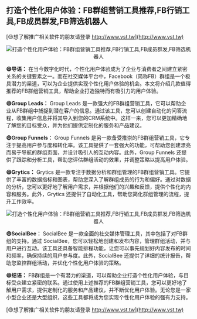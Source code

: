 ## **打造个性化用户体验：FB群组营销工具推荐,FB行销工具,FB成员群发,FB筛选机器人**

[😍想了解推广相关软件的朋友请登录 http://www.vst.tw](http://www.vst.tw)

 <center><img src="https://vst.tw/MP4/tuiguang/png/3.png" alt="打造个性化用户体验：FB群组营销工具推荐,FB行销工具,FB成员群发,FB筛选机器人"></center>

**😄导语：**
在当今数字化时代，个性化用户体验成为了企业与消费者之间建立紧密关系的关键要素之一。而在社交媒体平台中，Facebook（简称FB）群组是一个极具潜力的渠道，可以为企业提供实现个性化用户体验的机会。本文将介绍几款值得推荐的FB群组营销工具，帮助企业打造独特而有吸引力的用户体验。

**😄Group Leads：**
Group Leads 是一款强大的FB群组营销工具，它可以帮助企业从FB群组中捕捉到潜在客户的信息。通过该工具，您可以创建自动化的问答流程，收集用户信息并将其导入到您的CRM系统中。这样一来，您可以更加精确地了解您的目标受众，并为他们提供定制化的服务和产品建议。

**😄Group Funnels：**
Group Funnels 是另一款备受推崇的FB群组营销工具，它专注于提高用户参与度和转化率。该工具提供了一套强大的功能，可帮助您创建漂亮而易于导航的群组页面，并设计吸引人的互动内容。此外，Group Funnels 还提供了跟踪和分析工具，帮助您评估群组活动的效果，并调整策略以提高用户体验。

**😄Grytics：**
Grytics 是一款专注于数据分析和群组管理的FB群组营销工具。它提供了丰富的数据指标和图表，帮助您深入了解群组成员的行为和偏好。通过对数据的分析，您可以更好地了解用户需求，并根据他们的兴趣和反馈，提供个性化的内容和服务。此外，Grytics 还提供了自动化工具，帮助您简化群组管理的流程，提升工作效率。

 <center><img src="https://vst.tw/MP4/tuiguang/png/3.png" alt="打造个性化用户体验：FB群组营销工具推荐,FB行销工具,FB成员群发,FB筛选机器人"></center>

**😄SocialBee：**
SocialBee 是一款全面的社交媒体管理工具，其中包括了对FB群组的支持。通过 SocialBee，您可以轻松地创建和发布内容，管理群组活动，并与用户进行互动。该工具还具备智能排程功能，让您可以事先规划好内容发布的时间和频率，确保持续的用户参与度。此外，SocialBee 还提供了详细的统计报告，帮助您监控群组活动，并优化个性化用户体验的策略。

**😄结语：**
FB群组是一个有潜力的渠道，可以帮助企业打造个性化用户体验，与目标受众建立紧密的联系。通过使用上述推荐的FB群组营销工具，您可以更好地了解用户需求，提供定制化的服务和产品建议，并不断优化用户体验。无论您是一家小型企业还是大型组织，这些工具都将成为您实现个性化用户体验的强有力支持。

[😍想了解推广相关软件的朋友请登录 http://www.vst.tw](http://www.vst.tw)



